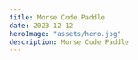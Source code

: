```yaml
---
title: Morse Code Paddle
date: 2023-12-12
heroImage: "assets/hero.jpg"
description: Morse Code Paddle
---
```



